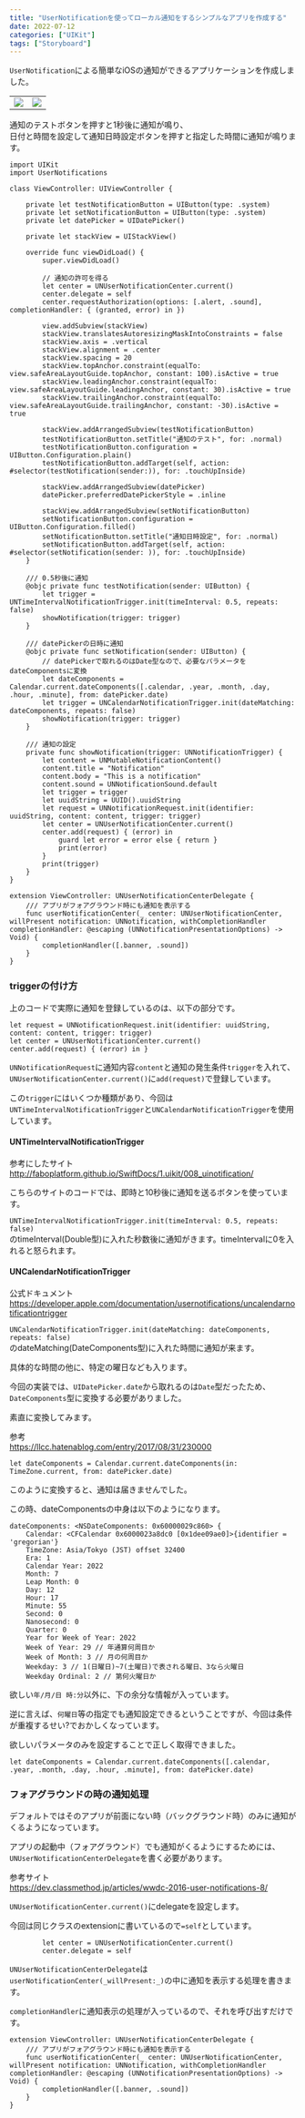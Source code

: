 ```yaml
---
title: "UserNotificationを使ってローカル通知をするシンプルなアプリを作成する"
date: 2022-07-12
categories: ["UIKit"]
tags: ["Storyboard"]
---
```


`UserNotification`による簡単なiOSの通知ができるアプリケーションを作成しました。

<table>
<td><img src=./screenshot.png></td>
<td><img src=./screenshotnotified.png></td>
</table>

通知のテストボタンを押すと1秒後に通知が鳴り、  
日付と時間を設定して通知日時設定ボタンを押すと指定した時間に通知が鳴ります。

```
import UIKit
import UserNotifications

class ViewController: UIViewController {
    
    private let testNotificationButton = UIButton(type: .system)
    private let setNotificationButton = UIButton(type: .system)
    private let datePicker = UIDatePicker()
    
    private let stackView = UIStackView()
    
    override func viewDidLoad() {
        super.viewDidLoad()
        
        // 通知の許可を得る
        let center = UNUserNotificationCenter.current()
        center.delegate = self
        center.requestAuthorization(options: [.alert, .sound], completionHandler: { (granted, error) in })
        
        view.addSubview(stackView)
        stackView.translatesAutoresizingMaskIntoConstraints = false
        stackView.axis = .vertical
        stackView.alignment = .center
        stackView.spacing = 20
        stackView.topAnchor.constraint(equalTo: view.safeAreaLayoutGuide.topAnchor, constant: 100).isActive = true
        stackView.leadingAnchor.constraint(equalTo: view.safeAreaLayoutGuide.leadingAnchor, constant: 30).isActive = true
        stackView.trailingAnchor.constraint(equalTo: view.safeAreaLayoutGuide.trailingAnchor, constant: -30).isActive = true
        
        stackView.addArrangedSubview(testNotificationButton)
        testNotificationButton.setTitle("通知のテスト", for: .normal)
        testNotificationButton.configuration = UIButton.Configuration.plain()
        testNotificationButton.addTarget(self, action: #selector(testNotification(sender:)), for: .touchUpInside)
        
        stackView.addArrangedSubview(datePicker)
        datePicker.preferredDatePickerStyle = .inline
        
        stackView.addArrangedSubview(setNotificationButton)
        setNotificationButton.configuration = UIButton.Configuration.filled()
        setNotificationButton.setTitle("通知日時設定", for: .normal)
        setNotificationButton.addTarget(self, action: #selector(setNotification(sender: )), for: .touchUpInside)
    }
    
    /// 0.5秒後に通知
    @objc private func testNotification(sender: UIButton) {
        let trigger = UNTimeIntervalNotificationTrigger.init(timeInterval: 0.5, repeats: false)
        showNotification(trigger: trigger)
    }
    
    /// datePickerの日時に通知
    @objc private func setNotification(sender: UIButton) {
        // datePickerで取れるのはDate型なので、必要なパラメータをdateComponentsに変換
        let dateComponents = Calendar.current.dateComponents([.calendar, .year, .month, .day, .hour, .minute], from: datePicker.date)
        let trigger = UNCalendarNotificationTrigger.init(dateMatching: dateComponents, repeats: false)
        showNotification(trigger: trigger)
    }
    
    /// 通知の設定
    private func showNotification(trigger: UNNotificationTrigger) {
        let content = UNMutableNotificationContent()
        content.title = "Notification"
        content.body = "This is a notification"
        content.sound = UNNotificationSound.default
        let trigger = trigger
        let uuidString = UUID().uuidString
        let request = UNNotificationRequest.init(identifier: uuidString, content: content, trigger: trigger)
        let center = UNUserNotificationCenter.current()
        center.add(request) { (error) in
            guard let error = error else { return }
            print(error)
        }
        print(trigger)
    }
}

extension ViewController: UNUserNotificationCenterDelegate {
    /// アプリがフォアグラウンド時にも通知を表示する
    func userNotificationCenter(_ center: UNUserNotificationCenter, willPresent notification: UNNotification, withCompletionHandler completionHandler: @escaping (UNNotificationPresentationOptions) -> Void) {
        completionHandler([.banner, .sound])
    }
}
```

### triggerの付け方

上のコードで実際に通知を登録しているのは、以下の部分です。
```
let request = UNNotificationRequest.init(identifier: uuidString, content: content, trigger: trigger)
let center = UNUserNotificationCenter.current()
center.add(request) { (error) in }
```
`UNNotificationRequest`に通知内容`content`と通知の発生条件`trigger`を入れて、
`UNUserNotificationCenter.current()`に`add(request)`で登録しています。

この`trigger`にはいくつか種類があり、今回は`UNTimeIntervalNotificationTrigger`と`UNCalendarNotificationTrigger`を使用しています。


#### UNTimeIntervalNotificationTrigger

参考にしたサイト  
http://faboplatform.github.io/SwiftDocs/1.uikit/008_uinotification/

こちらのサイトのコードでは、即時と10秒後に通知を送るボタンを使っています。

`UNTimeIntervalNotificationTrigger.init(timeInterval: 0.5, repeats: false)`  
のtimeInterval(Double型)に入れた秒数後に通知がきます。timeIntervalに0を入れると怒られます。

  
#### UNCalendarNotificationTrigger

公式ドキュメント
https://developer.apple.com/documentation/usernotifications/uncalendarnotificationtrigger

`UNCalendarNotificationTrigger.init(dateMatching: dateComponents, repeats: false)`  
のdateMatching(DateComponents型)に入れた時間に通知が来ます。

具体的な時間の他に、特定の曜日なども入ります。

今回の実装では、`UIDatePicker.date`から取れるのは`Date`型だったため、`DateComponents`型に変換する必要がありました。

素直に変換してみます。

参考  
https://llcc.hatenablog.com/entry/2017/08/31/230000

```
let dateComponents = Calendar.current.dateComponents(in: TimeZone.current, from: datePicker.date)
```
このように変換すると、通知は届きませんでした。

この時、dateComponentsの中身は以下のようになります。

```
dateComponents: <NSDateComponents: 0x60000029c860> {
    Calendar: <CFCalendar 0x6000023a8dc0 [0x1dee09ae0]>{identifier = 'gregorian'}
    TimeZone: Asia/Tokyo (JST) offset 32400
    Era: 1
    Calendar Year: 2022
    Month: 7
    Leap Month: 0
    Day: 12
    Hour: 17
    Minute: 55
    Second: 0
    Nanosecond: 0
    Quarter: 0
    Year for Week of Year: 2022
    Week of Year: 29 // 年通算何周目か
    Week of Month: 3 // 月の何周目か
    Weekday: 3 // 1(日曜日)~7(土曜日)で表される曜日、3なら火曜日
    Weekday Ordinal: 2 // 第何火曜日か
```
欲しい`年/月/日 時:分`以外に、下の余分な情報が入っています。

逆に言えば、`何曜日`等の指定でも通知設定できるということですが、今回は条件が重複するせい?でおかしくなっています。

欲しいパラメータのみを設定することで正しく取得できました。

```
let dateComponents = Calendar.current.dateComponents([.calendar, .year, .month, .day, .hour, .minute], from: datePicker.date)
```

### フォアグラウンドの時の通知処理

デフォルトではそのアプリが前面にない時（バックグラウンド時）のみに通知がくるようになっています。

アプリの起動中（フォアグラウンド）でも通知がくるようにするためには、`UNUserNotificationCenterDelegate`を書く必要があります。

参考サイト  
https://dev.classmethod.jp/articles/wwdc-2016-user-notifications-8/

`UNUserNotificationCenter.current()`にdelegateを設定します。

今回は同じクラスのextensionに書いているので`=self`としています。

```
        let center = UNUserNotificationCenter.current()
        center.delegate = self
```

`UNUserNotificationCenterDelegate`は`userNotificationCenter(_willPresent:_)`の中に通知を表示する処理を書きます。

`completionHandler`に通知表示の処理が入っているので、それを呼び出すだけです。

```
extension ViewController: UNUserNotificationCenterDelegate {
    /// アプリがフォアグラウンド時にも通知を表示する
    func userNotificationCenter(_ center: UNUserNotificationCenter, willPresent notification: UNNotification, withCompletionHandler completionHandler: @escaping (UNNotificationPresentationOptions) -> Void) {
        completionHandler([.banner, .sound])
    }
}
```